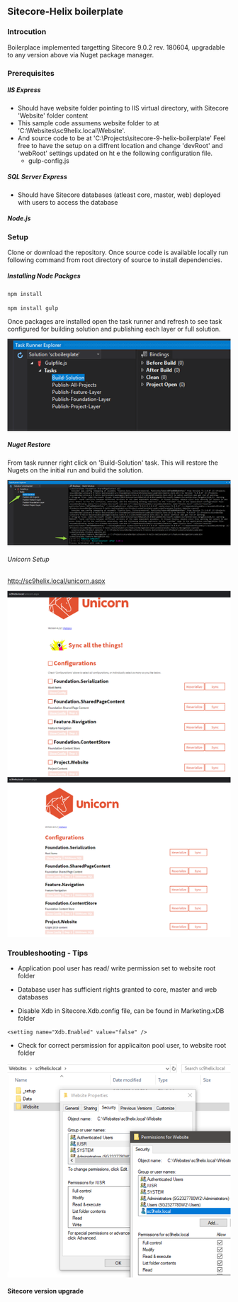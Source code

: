 ## Sitecore-Helix boilerplate  

### Introcution

Boilerplace implemented targetting Sitecore 9.0.2 rev. 180604, upgradable to any version above via Nuget package manager.

### Prerequisites

##### IIS Express
  * Should have website folder pointing to IIS virtual directory, with Sitecore 'Website' folder content
  * This sample code assumens website folder to at 'C:\Websites\sc9helix.local\Website'. 
  * And source code to be at 'C:\Projects\sitecore-9-helix-boilerplate'
    Feel free to have the setup on a diffrent location and change 'devRoot' and 'webRoot' settings updated on ht e the following configuration file.
    * gulp-config.js

##### SQL Server Express 
  * Should have Sitecore databases (atleast core, master, web) deployed with users to access the database

##### Node.js

### Setup

Clone or download the repository. Once source code is available locally run following command from root directory of source to install dependencies.

##### Installing Node Packges
```
npm install

npm install gulp
```

Once packages are installed open the task runner and refresh to see task configured for building solution and publishing each layer or full solution.

![Task Runner](docs/images/task-runner.png)

##### Nuget Restore

From task runner right click on 'Build-Solution' task. This will restore the Nugets on the initial run and build the solution.

![Build Task Complete](docs/images/build-task-complete.png)



###### Unicorn Setup

http://sc9helix.local/unicorn.aspx

![Unicorn Start Page](docs/images/unicorn-start-page.png)![Uniorn Ready To Sync](docs/images/uniorn-ready-to-sync.png)


### Troubleshooting - Tips

* Application pool user has read/ write permission set to website root folder

* Database user has sufficient rights granted to core, master and web databases

* Disable Xdb in Sitecore.Xdb.config  file, can be found in Marketing.xDB  folder

```
<setting name="Xdb.Enabled" value="false" />
```

* Check for correct persmission for applicaiton pool user, to website root folder

![Webroot Permissions](docs/images/webroot-permissions.png)

#### Sitecore version upgrade